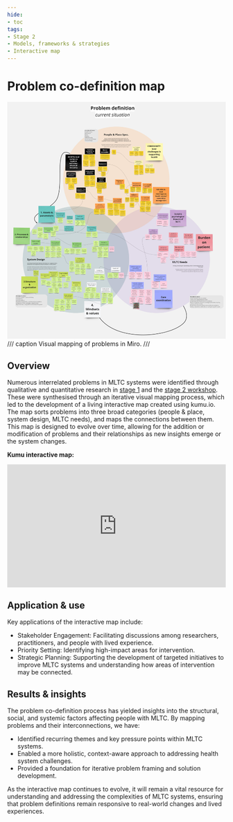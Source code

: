 ```yaml
---
hide:
- toc
tags:
- Stage 2
- Models, frameworks & strategies
- Interactive map
---
```


# Problem co-definition map

![definition mapping](../assets/definition-venn.jpg)
/// caption
Visual mapping of problems in Miro.
///

## Overview
Numerous interrelated problems in MLTC systems were identified through qualitative and quantitative research in [stage 1](../about-systematic/development-stage.md) and the [stage 2 workshop](../about-systematic/development-stage.md#stage-2). These were synthesised through an iterative visual mapping process, which led to the development of a living interactive map created using kumu.io. The map sorts problems into three broad categories (people & place, system design, MLTC needs), and maps the connections between them. This map is designed to evolve over time, allowing for the addition or modification of problems and their relationships as new insights emerge or the system changes.  


**Kumu interactive map:**

<div>
  <div style="position:relative;padding-top:56.25%;">
    <iframe src="https://embed.kumu.io/e6e69a73592d0feb814544af0a523e68" frameborder="0" allowfullscreen style="position:absolute;top:0;left:0;width:100%;height:100%;"></iframe>
  </div>
</div>


## Application & use 
Key applications of the interactive map include:

- Stakeholder Engagement: Facilitating discussions among researchers, practitioners, and people with lived experience.
- Priority Setting: Identifying high-impact areas for intervention.
- Strategic Planning: Supporting the development of targeted initiatives to improve MLTC systems and understanding how areas of intervention may be connected.

## Results & insights

The problem co-definition process has yielded insights into the structural, social, and systemic factors affecting people with MLTC. By mapping problems and their interconnections, we have:

- Identified recurring themes and key pressure points within MLTC systems.
- Enabled a more holistic, context-aware approach to addressing health system challenges.
- Provided a foundation for iterative problem framing and solution development.

As the interactive map continues to evolve, it will remain a vital resource for understanding and addressing the complexities of MLTC systems, ensuring that problem definitions remain responsive to real-world changes and lived experiences.



